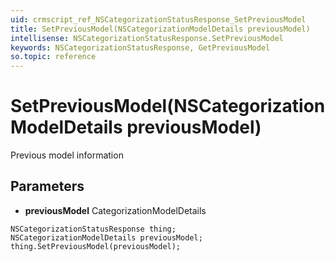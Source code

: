 ```yaml
---
uid: crmscript_ref_NSCategorizationStatusResponse_SetPreviousModel
title: SetPreviousModel(NSCategorizationModelDetails previousModel)
intellisense: NSCategorizationStatusResponse.SetPreviousModel
keywords: NSCategorizationStatusResponse, GetPreviousModel
so.topic: reference
---
```


# SetPreviousModel(NSCategorizationModelDetails previousModel)

Previous model information

## Parameters

* **previousModel** CategorizationModelDetails

```crmscript
NSCategorizationStatusResponse thing;
NSCategorizationModelDetails previousModel;
thing.SetPreviousModel(previousModel);
```

